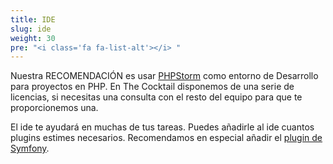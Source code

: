 ```yaml
---
title: IDE
slug: ide
weight: 30
pre: "<i class='fa fa-list-alt'></i> "
---
```


Nuestra RECOMENDACIÓN es usar [PHPStorm](https://www.jetbrains.com/phpstorm/) como entorno de Desarrollo para proyectos en PHP. En The Cocktail disponemos de una serie de licencias, si necesitas una consulta con el resto del equipo para que te proporcionemos una.

El ide te ayudará en muchas de tus tareas. Puedes añadirle al ide cuantos plugins estimes necesarios. Recomendamos en especial añadir el [plugin de Symfony](https://plugins.jetbrains.com/plugin/7219-symfony-plugin).
